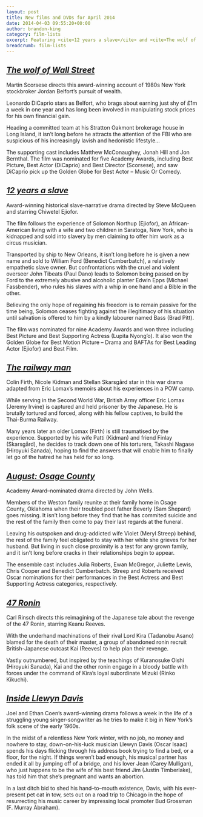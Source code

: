 ```yaml
---
layout: post
title: New films and DVDs for April 2014
date: 2014-04-03 09:55:20+00:00
author: brandon-king
category: film-lists
excerpt: Featuring <cite>12 years a slave</cite> and <cite>The wolf of Wall Street</cite>.
breadcrumb: film-lists
---
```

## [<cite>The wolf of Wall Street</cite>](https://suffolk.spydus.co.uk/cgi-bin/spydus.exe/ENQ/OPAC/BIBENQ/21266319?QRY=CTIBIB%3C%20IRN(35745645)&QRYTEXT=The%20wolf%20of%20Wall%20Street%20%5Bvideorecording%5D)

Martin Scorsese directs this award-winning account of 1980s New York stockbroker Jordan Belfort&#8217;s pursuit of wealth.

Leonardo DiCaprio stars as Belfort, who brags about earning just shy of £1m a week in one year and has long been involved in manipulating stock prices for his own financial gain.

Heading a committed team at his Stratton Oakmont brokerage house in Long Island, it isn&#8217;t long before he attracts the attention of the FBI who are suspicious of his increasingly lavish and hedonistic lifestyle…

The supporting cast includes Matthew McConaughey, Jonah Hill and Jon Bernthal. The film was nominated for five Academy Awards, including Best Picture, Best Actor (DiCaprio) and Best Director (Scorsese), and saw DiCaprio pick up the Golden Globe for Best Actor – Music Or Comedy.

## [<cite>12 years a slave</cite>](https://suffolk.spydus.co.uk/cgi-bin/spydus.exe/ENQ/OPAC/BIBENQ/21267708?QRY=CTIBIB%3C%20IRN(37213347)&QRYTEXT=12%20years%20a%20slave%20%5Bvideorecording%5D)

Award-winning historical slave-narrative drama directed by Steve McQueen and starring Chiwetel Ejiofor.

The film follows the experience of Solomon Northup (Ejiofor), an African-American living with a wife and two children in Saratoga, New York, who is kidnapped and sold into slavery by men claiming to offer him work as a circus musician.

Transported by ship to New Orleans, it isn&#8217;t long before he is given a new name and sold to William Ford (Benedict Cumberbatch), a relatively empathetic slave owner. But confrontations with the cruel and violent overseer John Tibeats (Paul Dano) leads to Solomon being passed on by Ford to the extremely abusive and alcoholic planter Edwin Epps (Michael Fassbender), who rules his slaves with a whip in one hand and a Bible in the other.

Believing the only hope of regaining his freedom is to remain passive for the time being, Solomon ceases fighting against the illegitimacy of his situation until salvation is offered to him by a kindly labourer named Bass (Brad Pitt).

The film was nominated for nine Academy Awards and won three including Best Picture and Best Supporting Actress (Lupita Nyong&#8217;o). It also won the Golden Globe for Best Motion Picture – Drama and BAFTAs for Best Leading Actor (Ejiofor) and Best Film.

## [<cite>The railway man</cite>](https://suffolk.spydus.co.uk/cgi-bin/spydus.exe/ENQ/OPAC/BIBENQ/21269062?QRY=CTIBIB%3C%20IRN(26250279)&QRYTEXT=The%20railway%20man%20%5Bvideorecording%5D)

Colin Firth, Nicole Kidman and Stellan Skarsgård star in this war drama adapted from Eric Lomax&#8217;s memoirs about his experiences in a POW camp.

While serving in the Second World War, British Army officer Eric Lomax (Jeremy Irvine) is captured and held prisoner by the Japanese. He is brutally tortured and forced, along with his fellow captives, to build the Thai-Burma Railway.

Many years later an older Lomax (Firth) is still traumatised by the experience. Supported by his wife Patti (Kidman) and friend Finlay (Skarsgård), he decides to track down one of his torturers, Takashi Nagase (Hiroyuki Sanada), hoping to find the answers that will enable him to finally let go of the hatred he has held for so long.

## [<cite>August: Osage County</cite>](https://suffolk.spydus.co.uk/cgi-bin/spydus.exe/ENQ/OPAC/BIBENQ/21270566?QRY=CTIBIB%3C%20IRN(37691388)&QRYTEXT=August%3A%20Osage%20county%20%5Bvideorecording%5D)

Academy Award–nominated drama directed by John Wells.

Members of the Weston family reunite at their family home in Osage County, Oklahoma when their troubled poet father Beverly (Sam Shepard) goes missing. It isn&#8217;t long before they find that he has commited suicide and the rest of the family then come to pay their last regards at the funeral.

Leaving his outspoken and drug-addicted wife Violet (Meryl Streep) behind, the rest of the family feel obligated to stay with her while she grieves for her husband. But living in such close proximity is a test for any grown family, and it isn&#8217;t long before cracks in their relationships begin to appear.

The ensemble cast includes Julia Roberts, Ewan McGregor, Juliette Lewis, Chris Cooper and Benedict Cumberbatch. Streep and Roberts received Oscar nominations for their performances in the Best Actress and Best Supporting Actress categories, respectively.

## [<cite>47 Ronin</cite>](https://suffolk.spydus.co.uk/cgi-bin/spydus.exe/ENQ/OPAC/BIBENQ/21283277?QRY=CTIBIB%3C%20IRN(5629665)&QRYTEXT=47%20Ronin%20%5Bvideorecording%5D)

Carl Rinsch directs this reimagining of the Japanese tale about the revenge of the 47 Ronin, starring Keanu Reeves.

With the underhand machinations of their rival Lord Kira (Tadanobu Asano) blamed for the death of their master, a group of abandoned ronin recruit British-Japanese outcast Kai (Reeves) to help plan their revenge.

Vastly outnumbered, but inspired by the teachings of Kuranosuke Oishi (Hiroyuki Sanada), Kai and the other ronin engage in a bloody battle with forces under the command of Kira&#8217;s loyal subordinate Mizuki (Rinko Kikuchi).

## [<cite>Inside Llewyn Davis</cite>](https://suffolk.spydus.co.uk/cgi-bin/spydus.exe/ENQ/OPAC/BIBENQ/21288293?QRY=CTIBIB%3C%20IRN(20249080)&QRYTEXT=Inside%20Llewyn%20Davis%20%5Bvideorecording%5D)

Joel and Ethan Coen&#8217;s award–winning drama follows a week in the life of a struggling young singer-songwriter as he tries to make it big in New York&#8217;s folk scene of the early 1960s.

In the midst of a relentless New York winter, with no job, no money and nowhere to stay, down-on-his-luck musician Llewyn Davis (Oscar Isaac) spends his days flicking through his address book trying to find a bed, or a floor, for the night. If things weren&#8217;t bad enough, his musical partner has ended it all by jumping off of a bridge, and his lover Jean (Carey Mulligan), who just happens to be the wife of his best friend Jim (Justin Timberlake), has told him that she&#8217;s pregnant and wants an abortion.

In a last ditch bid to shed his hand–to–mouth existence, Davis, with his ever-present pet cat in tow, sets out on a road trip to Chicago in the hope of resurrecting his music career by impressing local promoter Bud Grossman (F. Murray Abraham).
